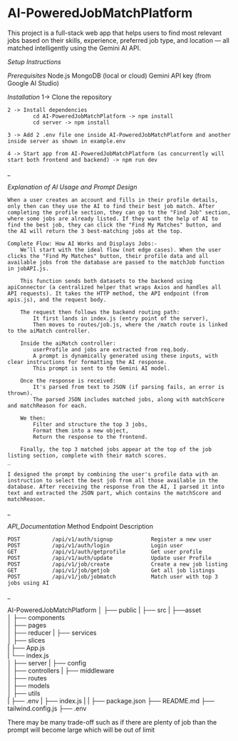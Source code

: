 # AI-PoweredJobMatchPlatform

This project is a full-stack web app that helps users to find most relevant jobs based on their skills, experience, preferred job type, and location — all matched intelligently using the Gemini AI API.

_Setup Instructions_

  _Prerequisites_
    Node.js
    MongoDB (local or cloud)
    Gemini API key (from Google AI Studio)

  _Installation_
    1-> Clone the repository 

    2 -> Install dependencies
            cd AI-PoweredJobMatchPlatform -> npm install
            cd server -> npm install

    3 -> Add 2 .env file one inside AI-PoweredJobMatchPlatform and another inside server as shown in example.env

    4 -> Start app from AI-PoweredJobMatchPlatform (as concurrently will start both frontend and backend) -> npm run dev
_


_Explanation of AI Usage and Prompt Design_

    When a user creates an account and fills in their profile details, only then can they use the AI to find their best job match. After completing the profile section, they can go to the "Find Job" section, where some jobs are already listed. If they want the help of AI to find the best job, they can click the "Find My Matches" button, and the AI will return the 3 best-matching jobs at the top.

    Complete Flow: How AI Works and Displays Jobs:-
        We’ll start with the ideal flow (not edge cases). When the user clicks the "Find My Matches" button, their profile data and all available jobs from the database are passed to the matchJob function in jobAPI.js.

        This function sends both datasets to the backend using apiConnector (a centralized helper that wraps Axios and handles all API requests). It takes the HTTP method, the API endpoint (from apis.js), and the request body.

        The request then follows the backend routing path:
            It first lands in index.js (entry point of the server),
            Then moves to routes/job.js, where the /match route is linked to the aiMatch controller.

        Inside the aiMatch controller:
            userProfile and jobs are extracted from req.body.
            A prompt is dynamically generated using these inputs, with clear instructions for formatting the AI response.
            This prompt is sent to the Gemini AI model.

        Once the response is received:
            It's parsed from text to JSON (if parsing fails, an error is thrown).
            The parsed JSON includes matched jobs, along with matchScore and matchReason for each.

        We then:
            Filter and structure the top 3 jobs,
            Format them into a new object,
            Return the response to the frontend.

        Finally, the top 3 matched jobs appear at the top of the job listing section, complete with their match scores.
    _

    I designed the prompt by combining the user's profile data with an instruction to select the best job from all those available in the database. After receiving the response from the AI, I parsed it into text and extracted the JSON part, which contains the matchScore and matchReason.
_    

_API_Documentation_
    Method	       Endpoint	                 Description

    POST	      /api/v1/auth/signup	         Register a new user
    POST	      /api/v1/auth/login	         Login user
    GET   	      /api/v1/auth/getprofile	     Get user profile
    POST          /api/v1/auth/update            Update user Profile   
    POST	      /api/v1/job/create	         Create a new job listing
    GET	          /api/v1/job/getjob	         Get all job listings
    POST	      /api/v1/job/jobmatch	         Match user with top 3 jobs using AI
_


AI-PoweredJobMatchPlatform
│
├── public
|
├── src
|   ├──asset          
│   ├── components     
│   ├── pages          
│   ├── reducer 
|   ├── services         
│   ├── slices  
|   ├── App.js  
|   └── index.js        
│
├── server
|   ├── config             
│   ├── controllers 
|   ├── middleware   
│   ├── routes         
│   ├── models         
│   ├── utils  
|   ├── .env
|   ├── index.js
|
|
├── package.json
├── README.md
├── tailwind.config.js
├── .env


There may be many trade-off such as if there are plenty of job than the prompt will become large which will be out of limit